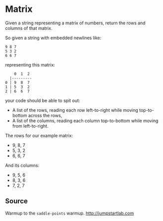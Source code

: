# Matrix

Given a string representing a matrix of numbers, return the rows and columns of that matrix.

So given a string with embedded newlines like:

```text
9 8 7
5 3 2
6 6 7
```

representing this matrix:

```text
    0  1  2
  |---------
0 | 9  8  7
1 | 5  3  2
2 | 6  6  7
```

your code should be able to spit out:

* A list of the rows, reading each row left-to-right while moving top-to-bottom across the rows,
* A list of the columns, reading each column top-to-bottom while moving from left-to-right.

The rows for our example matrix:

* 9, 8, 7
* 5, 3, 2
* 6, 6, 7

And its columns:

* 9, 5, 6
* 8, 3, 6
* 7, 2, 7

## Source
   
Warmup to the `saddle-points` warmup. http://jumpstartlab.com
